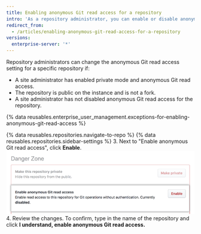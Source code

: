 ```yaml
---
title: Enabling anonymous Git read access for a repository
intro: 'As a repository administrator, you can enable or disable anonymous Git read access for public repositories that meet certain requirements.'
redirect_from:
  - /articles/enabling-anonymous-git-read-access-for-a-repository
versions:
  enterprise-server: '*'
---
```


Repository administrators can change the anonymous Git read access setting for a specific repository if:
- A site administrator has enabled private mode and anonymous Git read access.
- The repository is public on the instance and is not a fork.
- A site administrator has not disabled anonymous Git read access for the repository.

{% data reusables.enterprise_user_management.exceptions-for-enabling-anonymous-git-read-access %}

{% data reusables.repositories.navigate-to-repo %}
{% data reusables.repositories.sidebar-settings %}
3. Next to "Enable anonymous Git read access", click **Enable**.
!["Enabled" button under "Anonymous Git read access"](/assets/images/help/repository/enable-git-read-access-for-a-repo.png)
4. Review the changes. To confirm, type in the name of the repository and click **I understand, enable anonymous Git read access.**
